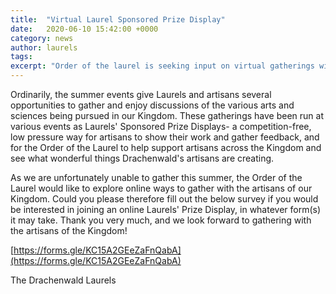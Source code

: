 ```yaml
---
title:  "Virtual Laurel Sponsored Prize Display"
date:   2020-06-10 15:42:00 +0000
category: news
author: laurels
tags: 
excerpt: "Order of the laurel is seeking input on virtual gatherings with Drachenwald's artisans"
---
```

Ordinarily, the summer events give Laurels and artisans several opportunities to gather and enjoy discussions of the various arts and sciences being pursued in our Kingdom.  These gatherings have been run at various events as Laurels' Sponsored Prize Displays- a competition-free, low pressure way for artisans to show their work and gather feedback, and for the Order of the Laurel to help support artisans across the Kingdom and see what wonderful things Drachenwald's artisans are creating.

As we are unfortunately unable to gather this summer, the Order of the Laurel would like to explore online ways to gather with the artisans of our Kingdom.  Could you please therefore fill out the below survey if you would be interested in joining an online Laurels' Prize Display, in whatever form(s) it may take.  Thank you very much, and we look forward to gathering with the artisans of the Kingdom!

[https://forms.gle/KC15A2GEeZaFnQabA](https://forms.gle/KC15A2GEeZaFnQabA)

The Drachenwald Laurels

